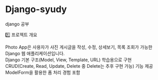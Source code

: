 # Django-syudy
django 공부

1️⃣ 프로젝트 개요

Photo App은 사용자가 사진 게시글을 작성, 수정, 상세보기, 목록 조회가 가능한 Django 웹 애플리케이션입니다.<br>
Django 기본 구조(Model, View, Template, URL) 학습용으로 구현<br>
CRUD(Create, Read, Update, Delete 중 Delete는 추후 구현 가능) 기능 제공<br>
ModelForm을 활용한 폼 처리 경험 포함<br>



